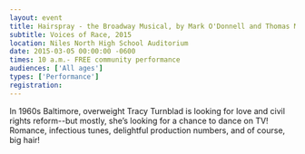 ```yaml
---
layout: event
title: Hairspray - the Broadway Musical, by Mark O'Donnell and Thomas Meehan
subtitle: Voices of Race, 2015
location: Niles North High School Auditorium
date: 2015-03-05 00:00:00 -0600
times: 10 a.m.- FREE community performance
audiences: ['All ages']
types: ['Performance']
registration: 
---
```

In 1960s Baltimore, overweight Tracy Turnblad is looking for love and civil rights reform--but mostly, she’s looking for a chance to dance on TV! Romance, infectious tunes, delightful production numbers, and of course, big hair!
